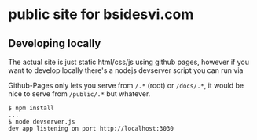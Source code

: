 # public site for bsidesvi.com

## Developing locally

The actual site is just static html/css/js using github pages, however if you want to develop locally there's a nodejs devserver script you can run via

Github-Pages only lets you serve from `/.*` (root) or `/docs/.*`, it would be nice to serve from `/public/.*` but whatever.

```
$ npm install
...
$ node devserver.js 
dev app listening on port http://localhost:3030
```
